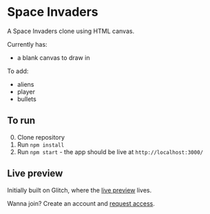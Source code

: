 # Space Invaders

A Space Invaders clone using HTML canvas.

Currently has:
- a blank canvas to draw in

To add:
- aliens
- player
- bullets

## To run

0. Clone repository
0. Run `npm install`
0. Run `npm start` - the app should be live at `http://localhost:3000/`

## Live preview

Initially built on Glitch, where the [live preview](https://enormous-headlight.glitch.me/) lives.

Wanna join? Create an account and [request access](https://glitch.com/edit/#!/enormous-headlight).
